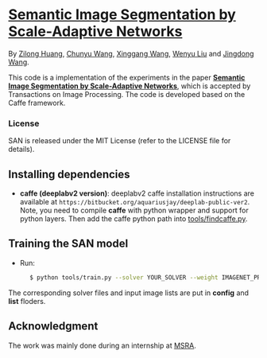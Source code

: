 # [Semantic Image Segmentation by Scale-Adaptive Networks](https://speedinghzl.github.io/docs/san.pdf)
By [Zilong Huang](http://speedinghzl.github.io), [Chunyu Wang](https://chunyuwang.netlify.com/), [Xinggang Wang](http://www.xinggangw.info/index.htm), [Wenyu Liu](http://mclab.eic.hust.edu.cn/MCWebDisplay/PersonDetails.aspx?Name=Wenyu%20Liu) and [Jingdong Wang](https://jingdongwang2017.github.io/).

This code is a implementation of the experiments in the paper **[Semantic Image Segmentation by Scale-Adaptive Networks](https://speedinghzl.github.io/docs/san.pdf)**, which is accepted by Transactions on Image Processing. The code is developed based on the Caffe framework.

### License

SAN is released under the MIT License (refer to the LICENSE file for details).

## Installing dependencies

* **caffe (deeplabv2 version)**: deeplabv2 caffe installation instructions are available at `https://bitbucket.org/aquariusjay/deeplab-public-ver2`. Note, you need to compile **caffe** with python wrapper and support for python layers. Then add the caffe python path into [tools/findcaffe.py](https://github.com/speedinghzl/Scale-Adaptive-Network/blob/master/tools/findcaffe.py#L21).

## Training the SAN model

* Run:

```bash
      $ python tools/train.py --solver YOUR_SOLVER --weight IMAGENET_PRETRAINED_MODEL --gpu GPU_ID
```
The corresponding solver files and input image lists are put in **config** and **list** floders.

## Acknowledgment
The work was mainly done during an internship at [MSRA](https://www.msra.cn/).
